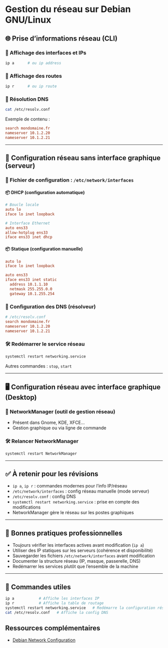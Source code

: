 # Gestion du réseau sur Debian GNU/Linux

## 🌐 Prise d’informations réseau (CLI)

### 📡 Affichage des interfaces et IPs

```bash
ip a      # ou ip address
```

### 📍 Affichage des routes

```bash
ip r      # ou ip route
```

### 🔎 Résolution DNS

```bash
cat /etc/resolv.conf
```

Exemple de contenu :

```ini
search mondomaine.fr
nameserver 10.1.2.20
nameserver 10.1.2.21
```

---

## 🧱 Configuration réseau sans interface graphique (serveur)

### 📁 Fichier de configuration : `/etc/network/interfaces`

#### 📦 DHCP (configuration automatique)

```ini
# Boucle locale
auto lo
iface lo inet loopback

# Interface Ethernet
auto ens33
allow-hotplug ens33
iface ens33 inet dhcp
```

#### 📦 Statique (configuration manuelle)

```ini
auto lo
iface lo inet loopback

auto ens33
iface ens33 inet static
  address 10.1.1.10
  netmask 255.255.0.0
  gateway 10.1.255.254
```

### 📁 Configuration des DNS (résolveur)

```ini
# /etc/resolv.conf
search mondomaine.fr
nameserver 10.1.2.20
nameserver 10.1.2.21
```

### 🛠️ Redémarrer le service réseau

```bash
systemctl restart networking.service
```

Autres commandes : `stop`, `start`

---

## 🖥️ Configuration réseau avec interface graphique (Desktop)

### 🧩 NetworkManager (outil de gestion réseau)

- Présent dans Gnome, KDE, XFCE…
- Gestion graphique ou via ligne de commande

### 🛠️ Relancer NetworkManager

```bash
systemctl restart NetworkManager
```

---

## ✅ À retenir pour les révisions

- `ip a`, `ip r` : commandes modernes pour l’info IP/réseau
- `/etc/network/interfaces` : config réseau manuelle (mode serveur)
- `/etc/resolv.conf` : config DNS
- `systemctl restart networking.service` : prise en compte des modifications
- NetworkManager gère le réseau sur les postes graphiques

---

## 📌 Bonnes pratiques professionnelles

- Toujours vérifier les interfaces actives avant modification (`ip a`)
- Utiliser des IP statiques sur les serveurs (cohérence et disponibilité)
- Sauvegarder les fichiers `/etc/network/interfaces` avant modification
- Documenter la structure réseau (IP, masque, passerelle, DNS)
- Redémarrer les services plutôt que l’ensemble de la machine

---

## 🔗 Commandes utiles

```bash
ip a           # Affiche les interfaces IP
ip r           # Affiche la table de routage
systemctl restart networking.service   # Redémarre la configuration réseau
cat /etc/resolv.conf   # Affiche la config DNS
```

## Ressources complémentaires

- [Debian Network Configuration](https://wiki.debian.org/NetworkConfiguration)